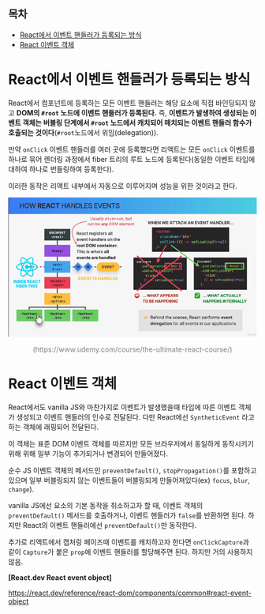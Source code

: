 <h2>목차</h2>

- [React에서 이벤트 핸들러가 등록되는 방식](#react에서-이벤트-핸들러가-등록되는-방식)
- [React 이벤트 객체](#react-이벤트-객체)

# React에서 이벤트 핸들러가 등록되는 방식

React에서 컴포넌트에 등록하는 모든 이벤트 핸들러는 해당 요소에 직접 바인딩되지 않고 **DOM의 `#root` 노드에 이벤트 핸들러가 등록된다.** 즉, **이벤트가 발생하여 생성되는 이벤트 객체는 버블링 단계에서 `#root` 노드에서 캐치되어 매치되는 이벤트 핸들러 함수가 호출되는 것이다**(`#root`노드에서 위임(delegation)).

만약 `onClick` 이벤트 핸들러를 여러 곳에 등록했다면 리액트는 모든 `onClick` 이벤트를 하나로 묶어 렌더링 과정에서 fiber 트리의 루트 노드에 등록된다(동일한 이벤트 타입에 대하여 하나로 번들링하여 등록한다). 

이러한 동작은 리액트 내부에서 자동으로 이루어지며 성능을 위한 것이라고 한다.

<div style="text-align: center">
  <img src="./img/react event handler.png" width="650px" heigth="550px" style="margin: 0 auto"/>

  <p style="color: gray">(https://www.udemy.com/course/the-ultimate-react-course/)</p>
</div>

# React 이벤트 객체

React에서도 vanilla JS와 마찬가지로 이벤트가 발생했을때 타입에 따른 이벤트 객체가 생성되고 이벤트 핸들러의 인수로 전달된다. 다만 React에선 `SyntheticEvent` 라고 하는 객체에 래핑되어 전달된다.

이 객체는 표준 DOM 이벤트 객체를 따르지만 모든 브라우저에서 동일하게 동작시키기 위해 위해 일부 기능이 추가되거나 변경되어 만들어졌다.
<!-- ? -->
순수 JS 이벤트 객체의 메서드인 `preventDefault()`, `stopPropagation()`를 포함하고 있으며 일부 버블링되지 않는 이벤트들이 버블링되게 만들어져있다(ex) `focus`, `blur`, `change`).

vanilla JS에선 요소의 기본 동작을 취소하고자 할 때, 이벤트 객체의 `preventDefault()` 메서드를 호출하거나, 이벤트 핸들러가 `false`를 반환하면 된다. 하지만 React의 이벤트 핸들러에선 `preventDefault()`만 동작한다.

추가로 리액트에서 캡처링 페이즈때 이벤트를 캐치하고자 한다면 `onClickCapture`과 같이 `Capture`가 붙은 `prop`에 이벤트 핸들러를 할당해주면 된다. 하지만 거의 사용하지 않음.

**[React.dev React event object]**

https://react.dev/reference/react-dom/components/common#react-event-object